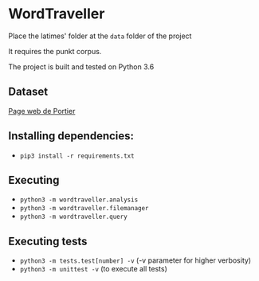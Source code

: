 # WordTraveller
Place the latimes' folder at the `data` folder of the project

It requires the punkt corpus.

The project is built and tested on Python 3.6

## Dataset
[Page web de Portier](http://p6e7p7.freeshell.org/teaching_2018_2019/)

## Installing dependencies:
- `pip3 install -r requirements.txt`

## Executing
- `python3 -m wordtraveller.analysis`
- `python3 -m wordtraveller.filemanager`
- `python3 -m wordtraveller.query`

## Executing tests
- `python3 -m tests.test[number] -v` (-v parameter for higher verbosity)
- `python3 -m unittest -v` (to execute all tests)

